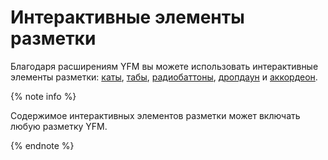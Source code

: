 # Интерактивные элементы разметки

Благодаря расширениям YFM вы можете использовать интерактивные элементы разметки: [каты](./cuts.md), [табы](./tabs.md), [радиобаттоны](./radio.md), [дропдаун](./dropdawn.md) и [аккордеон](./accordion.md).

{% note info %}

Содержимое интерактивных элементов разметки может включать любую разметку YFM.

{% endnote %}